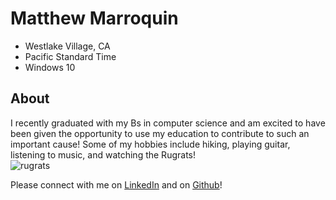 # Matthew Marroquin
* Westlake Village, CA
* Pacific Standard Time
* Windows 10  

## About
I recently graduated with my Bs in computer science and am excited to have been given the opportunity to use my education to contribute to such an important cause! Some of my hobbies include hiking, playing guitar, listening to music, and watching the Rugrats!  
![rugrats](https://vignette1.wikia.nocookie.net/logopedia/images/9/9e/Rugrats-logo.jpg/revision/latest?cb=20110717035947)



Please connect with me on [LinkedIn](https://www.linkedin.com/in/matt-marroquin-567a8b162/) and on [Github](https://github.com/Mattmtech?tab=repositories)!
